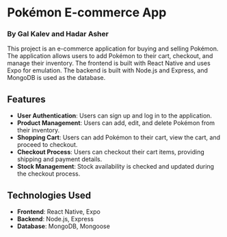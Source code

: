 # Pokémon E-commerce App
### By Gal Kalev and Hadar Asher

This project is an e-commerce application for buying and selling Pokémon. The application allows users to add Pokémon to their cart, checkout, and manage their inventory. The frontend is built with React Native and uses Expo for emulation. The backend is built with Node.js and Express, and MongoDB is used as the database.

## Features

- **User Authentication**: Users can sign up and log in to the application.
- **Product Management**: Users can add, edit, and delete Pokémon from their inventory.
- **Shopping Cart**: Users can add Pokémon to their cart, view the cart, and proceed to checkout.
- **Checkout Process**: Users can checkout their cart items, providing shipping and payment details.
- **Stock Management**: Stock availability is checked and updated during the checkout process.

## Technologies Used

- **Frontend**: React Native, Expo
- **Backend**: Node.js, Express
- **Database**: MongoDB, Mongoose


